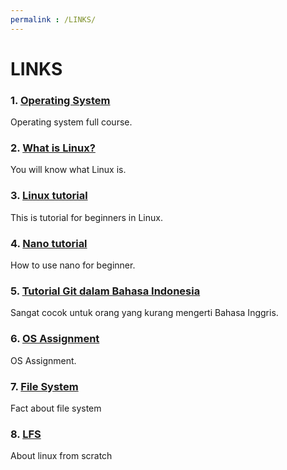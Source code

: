 ```yaml
---
permalink : /LINKS/
---
```


# LINKS

### 1. [Operating System](https://os.vlsm.org/)
Operating system full course.

### 2. [What is Linux?](https://www.youtube.com/watch?v=zA3vmx0GaO8)
You will know what Linux is.

### 3. [Linux tutorial](https://www.youtube.com/watch?v=V1y-mbWM3B8)
This is tutorial for beginners in Linux.

### 4. [Nano tutorial](https://www.youtube.com/watch?v=Jf0ZJZJ8jlI)
How to use nano for beginner.

### 5. [Tutorial Git dalam Bahasa Indonesia](https://www.youtube.com/watch?v=fQbTeNX1mvM)
Sangat cocok untuk orang yang kurang mengerti Bahasa Inggris.

### 6. [OS Assignment](https://osp4diss.vlsm.org/)
OS Assignment.

### 7. [File System](http://log0ymxm.github.io/slcc-eportfolio/su13-cs-1032-001-walsh/linux-notes/045-file-system-facts.html)
Fact about file system

### 8. [LFS](https://www.linuxfromscratch.org/)
About linux from scratch
